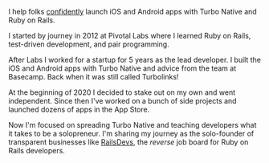 <p class="lead mt-12">I help folks <a href="{% link _pages/services.liquid %}">confidently</a> launch iOS and Android apps with Turbo Native and Ruby on Rails.</p>

I started by journey in 2012 at Pivotal Labs where I learned Ruby on Rails, test-driven development, and pair programming.

After Labs I worked for a startup for 5 years as the lead developer. I built the iOS and Android apps with Turbo Native and advice from the team at Basecamp. Back when it was still called Turbolinks!

At the beginning of 2020 I decided to stake out on my own and went independent. Since then I've worked on a bunch of side projects and launched dozens of apps in the App Store.

Now I'm focused on spreading Turbo Native and teaching developers what it takes to be a solopreneur. I'm sharing my journey as the solo-founder of transparent businesses like [RailsDevs](https://railsdevs.com), the _reverse_ job board for Ruby on Rails developers.
